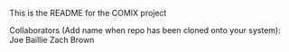 This is the README for the COMIX project

Collaborators (Add name when repo has been cloned onto your system):
Joe Baillie
Zach Brown
